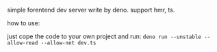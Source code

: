 simple forentend dev server write by deno. support hmr, ts.

how to use:

just cope the code to your own project and run: `deno run --unstable --allow-read --allow-net dev.ts`
